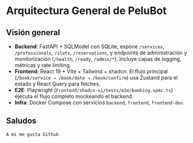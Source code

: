 # Arquitectura General de PeluBot

## Visión general

- **Backend**: FastAPI + SQLModel con SQLite, expone `/services`, `/professionals`, `/slots`, `/reservations`, y endpoints de administración y monitorización (`/health`, `/ready`, `/admin/*`). Incluye capas de logging, métricas y rate limiting.
- **Frontend**: React 19 + Vite + Tailwind + shadcn. El flujo principal (`/book/service → /book/date → /book/confirm`) usa Zustand para el estado y React Query para fetches.
- **E2E**: Playwright (`Frontend/shadcn-ui/tests/e2e/booking.spec.ts`) ejecuta el flujo completo mockeando el backend.
- **Infra**: Docker Compose con servicios `backend`, `frontend`, `frontend-dev`.

## Saludos

```
A mi me gusta Github
```
